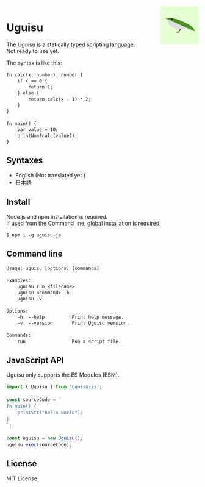 <img alt="uguisu logo" width="100px" align="right" src="https://raw.githubusercontent.com/uguisu-dev/uguisu/319732c2fd8784797a30ae8330ea5b79e3d36dc9/uguisu-logo.png" />

# Uguisu
The Uguisu is a statically typed scripting language.  
Not ready to use yet.

The syntax is like this:
```
fn calc(x: number): number {
    if x == 0 {
        return 1;
    } else {
        return calc(x - 1) * 2;
    }
}

fn main() {
    var value = 10;
    printNum(calc(value));
}
```

## Syntaxes
- English (Not translated yet.)
- [日本語](https://github.com/uguisu-dev/uguisu/blob/v0.6.0/docs/syntaxes_ja.md)

## Install
Node.js and npm installation is required.  
If used from the Command line, global installation is required.
```
$ npm i -g uguisu-js
```

## Command line
```
Usage: uguisu [options] [commands]

Examples:
    uguisu run <filename>
    uguisu <command> -h
    uguisu -v

Options:
    -h, --help          Print help message.
    -v, --version       Print Uguisu version.

Commands:
    run                 Run a script file.

```

## JavaScript API
Uguisu only supports the ES Modules (ESM).

```js
import { Uguisu } from 'uguisu-js';

const sourceCode = `
fn main() {
    printStr("hello world");
}
`;

const uguisu = new Uguisu();
uguisu.exec(sourceCode);
```

## License
MIT License
